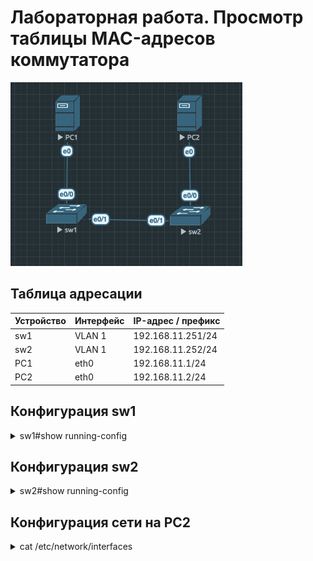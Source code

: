 # Лабораторная работа. Просмотр таблицы MAC-адресов коммутатора 

![](https://github.com/egoruzmukhametov/otus-eduaction/blob/main/lesson4/topology2.png)
## Таблица адресации

  Устройство  |   Интерфейс   | IP-адрес / префикс
------------- | ------------- | -------------
sw1           | VLAN 1        | 192.168.11.251/24
sw2           | VLAN 1        | 192.168.11.252/24
PC1           | eth0          | 192.168.11.1/24
PC2           | eth0          | 192.168.11.2/24

## Конфигурация sw1
<details>
  <summary>sw1#show running-config</summary>
     
    Building configuration...    
    Current configuration : 1074 bytes
    !
    ! Last configuration change at 06:52:26 EST Thu Nov 3 2022
    !
    version 15.2
    service timestamps debug datetime msec
    service timestamps log datetime msec
    service password-encryption
    service compress-config
    !
    hostname sw1
    !
    boot-start-marker
    boot-end-marker
    !
    !
    enable secret 5 $1$w74O$qpg6khGaz8LNmhzfuYJRU0
    !
    no aaa new-model
    clock timezone EST -5 0
    !
    !
    !         
    !
    !
    !
    !
    !
    ip cef
    no ipv6 cef
    !
    !
    spanning-tree mode pvst
    spanning-tree extend system-id
    !
    vlan internal allocation policy ascending
    !
    ! 
    !
    !
    !
    !
    !
    !
    !
    !         
    !
    !
    !
    interface Ethernet0/0
    !
    interface Ethernet0/1
    !
    interface Ethernet0/2
    !
    interface Ethernet0/3
    !
    interface Vlan1
     ip address 192.168.11.251 255.255.255.0
    !
    ip forward-protocol nd
    !
    no ip http server
    no ip http secure-server
    !
    !
    !
    !
    !         
    !
    control-plane
    !
    banner motd ^C
    ####################################################
    ##############Authorized access only################
    ####################################################^C
    !
    line con 0
     password 7 101F5B4A514244
     logging synchronous
     login
    line aux 0
    line vty 0 4
     password 7 025756085F5359
     login
    !
    !
    end
</details>


## Конфигурация sw2
<details>
  <summary>sw2#show running-config</summary>

    Building configuration...    

    Current configuration : 1020 bytes
    !
    ! Last configuration change at 06:52:28 EST Thu Nov 3 2022
    !
    version 15.2
    service timestamps debug datetime msec
    service timestamps log datetime msec
    service password-encryption
    service compress-config
    !
    hostname sw2
    !
    boot-start-marker
    boot-end-marker
    !
    !
    !
    no aaa new-model
    clock timezone EST -5 0
    !
    !
    !
    !         
    !
    !
    !
    !
    ip cef
    no ipv6 cef
    !
    !
    spanning-tree mode pvst
    spanning-tree extend system-id
    !
    vlan internal allocation policy ascending
    !
    ! 
    !
    !
    !
    !
    !
    !
    !
    !
    !         
    !
    !
    interface Ethernet0/0
    !
    interface Ethernet0/1
    !
    interface Ethernet0/2
    !
    interface Ethernet0/3
    !
    interface Vlan1
     ip address 192.168.11.252 255.255.255.0
    !
    ip forward-protocol nd
    !
    no ip http server
    no ip http secure-server
    !
    !
    !
    !
    !
    !         
    control-plane
    !
    banner motd ^C
    ###############################################
    #########Authorized access only!!##############
    ###############################################
    ^C
    !
    line con 0
     password 7 055A545C751918
     logging synchronous
     login
    line aux 0
     login
    line vty 0 4
     password 7 1446405858517C
     login
    !
    !
    end
</details>

## Конфигурация сети на PC2
<details>
  <summary>cat /etc/network/interfaces</summary>
    # This file describes the network interfaces available on your system
    # and how to activate them. For more information, see interfaces(5).    

    # The loopback network interface
    auto lo
    iface lo inet loopback    

    # The normal eth0
    auto eth0
    allow-hotplug eth0
    iface eth0 inet static
        address 192.168.11.2/24
        up route add -net 192.168.11.0 netmask 255.255.255.0 gw 192.168.11.254
        down route del -net 192.168.11.0 netmask 255.255.255.0 gw 192.168.11.244
        mtu 1500    
    

    # Additional interfaces, just in case we're using
    # multiple networks
    auto eth1
    allow-hotplug eth1
    iface eth1 inet dhcp    

    allow-hotplug eth2
    iface eth2 inet dhcp    

    # Set this one last, so that cloud-init or user can
    # override defaults.
    source /etc/network/interfaces.d/*
</details>

